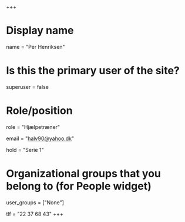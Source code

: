 +++
# Display name
name = "Per Henriksen"

# Is this the primary user of the site?
superuser = false

# Role/position
role = "Hjælpetræner"

email = "halv90@yahoo.dk"

hold = "Serie 1"

# Organizational groups that you belong to (for People widget)
user_groups = ["None"]

tlf = "22 37 68 43"
+++

